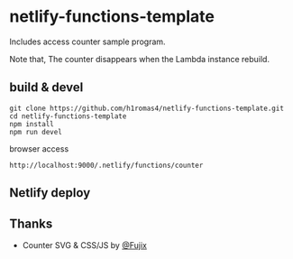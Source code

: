 # netlify-functions-template

Includes access counter sample program.

Note that, The counter disappears when the Lambda instance rebuild.

## build & devel

```
git clone https://github.com/h1romas4/netlify-functions-template.git
cd netlify-functions-template
npm install
npm run devel
```

browser access

```
http://localhost:9000/.netlify/functions/counter
```

## Netlify deploy

## Thanks

* Counter SVG & CSS/JS by [@Fujix](https://github.com/Fujix1)
